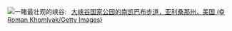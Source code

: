 ![](https://www.bing.com/th?id=OHR.SouthKaibabTrail_ZH-CN1186135534_UHD.jpg&w=1000)一睹最壮观的峡谷:&nbsp;&ensp;[大峡谷国家公园的南凯巴布步道，亚利桑那州，美国 (© Roman Khomlyak/Getty Images)](https://www.bing.com/th?id=OHR.SouthKaibabTrail_ZH-CN1186135534_UHD.jpg)
<br><br/>
